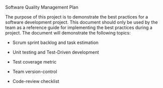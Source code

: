 Software Quality Management Plan

The purpose of this project is to demonstrate the best practices for a software development project. This document should only be used by the team as a reference guide for implementing the best practices during a project. The document will demonstrate the following topics:

- Scrum sprint backlog and task estimation

- Unit testing and Test-Driven development

- Test coverage metric

- Team version-control 

- Code-review checklist